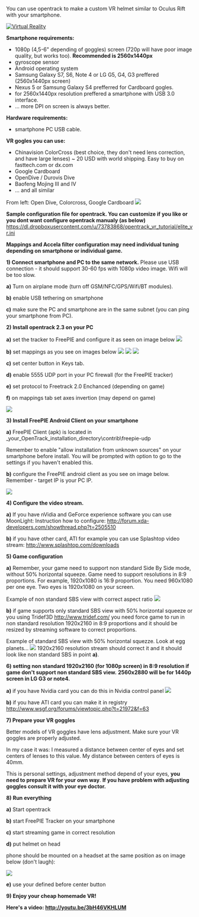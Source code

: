 You can use opentrack to make a custom VR helmet similar to Oculus Rift with your smartphone.

[![Virtual Reality](https://dl.dropboxusercontent.com/u/73783868/opentrack_vr_tutorial/vr_ico.jpg)](http://youtu.be/3bH46VKHLUM)

**Smartphone requirements:**
- 1080p (4,5-6" depending of goggles) screen (720p will have poor image quality, but works too). **Recommended is 2560x1440px**
- gyroscope sensor
- Android operating system
- Samsung Galaxy S7, S6, Note 4 or LG G5, G4, G3 preffered (2560x1440px screen)
- Nexus 5 or Samsung Galaxy S4 prefferred for Cardboard gogles.
- for 2560x1440px resolution preffered a smartphone with USB 3.0 interface.
- ... more DPI on screen is always better.

**Hardware requirements:**
- smartphone PC USB cable.



**VR gogles you can use:**
- Chinavision ColorCross (best choice, they don't need lens correction, and have large lenses) ~ 20 USD with world shipping. Easy to buy on fasttech.com or dx.com
- Google Cardboard
- OpenDive / Durovis Dive
- Baofeng Mojing III and IV
- ... and all similar



From left: Open Dive, Colorcross, Google Cardboard
![](https://dl.dropboxusercontent.com/u/73783868/opentrack_vr_tutorial/20141124_235553.jpg)

**Sample configuration file for opentrack. You can customize if you like or you dont want configure opentrack manualy (as below)**
https://dl.dropboxusercontent.com/u/73783868/opentrack_vr_tutorial/elite_vr.ini

**Mappings and Accela filter configuration may need individual tuning depending on smartphone or individual game.**

**1) Connect smartphone and PC to the same network.**
Please use USB connection - it should support 30-60 fps with 1080p video image. Wifi will be too slow.


**a)** Turn on airplane mode (turn off GSM/NFC/GPS/Wifi/BT modules).

**b)** enable USB tethering on smartphone

**c)** make sure the PC and smartphone are in the same subnet (you can ping your smartphone from PC).

**2) Install opentrack 2.3 on your PC**

**a)** set the tracker to FreePIE and configure it as seen on image below
![](https://dl.dropboxusercontent.com/u/73783868/opentrack_vr_tutorial/ok_vr.JPG)

**b)** set mappings as you see on images below
![](https://dl.dropboxusercontent.com/u/73783868/opentrack_vr_tutorial/vr_yaw.JPG)
![](https://dl.dropboxusercontent.com/u/73783868/opentrack_vr_tutorial/vr_roll.JPG)
![](https://dl.dropboxusercontent.com/u/73783868/opentrack_vr_tutorial/vr_yaw.JPG)

**c)** set center button in Keys tab.

**d)** enable 5555 UDP port in your PC firewall (for the FreePIE tracker)

**e)** set protocol to Freetrack 2.0 Enchanced (depending on game)

**f)** on mappings tab set axes invertion (may depend on game) 

![](https://dl.dropboxusercontent.com/u/73783868/opentrack_vr_tutorial/invert_vr.JPG)

**3) Install FreePIE Android Client on your smartphone**

**a)** FreePIE Client (apk) is located in _your_OpenTrack_installation_directory\contrib\freepie-udp

Remember to enable "allow installation from unknown sources" on your smartphone before install. You will be prompted with option to go to the settings if you haven't enabled this.

**b)** configure the FreePIE android client as you see on image below.
Remember - target IP is your PC IP.

![](https://dl.dropboxusercontent.com/u/73783868/freepie/4.png)

**4) Configure the video stream.**

**a)** If you have nVidia and GeForce experience software you can use MoonLight:
Instruction how to configure:
http://forum.xda-developers.com/showthread.php?t=2505510

**b)** if you have other card, ATI for example you can use Splashtop video stream:
http://www.splashtop.com/downloads

**5) Game configuration**

**a)** Remember, your game need to support non standard Side By Side mode, without 50% horizontal squeeze.
Game need to support resolutions in 8:9 proportions.
For example, 1920x1080 is 16:9 proportion. You need 960x1080 per one eye. Two eyes is 1920x1080 on your screen.

Example of non standard SBS view with correct aspect ratio
![](https://github.com/opentrack/opentrack/wiki/vr-ed-sbs-view.jpg)

**b)** if game supports only standard SBS view with 50% horizontal squeeze or you using Tridef3D http://www.tridef.com/ you need force game to run in non standard resolution 1920x2160 in 8:9 proportions and it should be resized by streaming software to correct proportions.

Example of standard SBS view with 50% horizontal squezze. Look at egg planets...
![](https://github.com/opentrack/opentrack/wiki/vr-ed-squeeze.jpg)
1920x2160 resolution stream should correct it and it should look like non standard SBS in point **a)**.

**6) setting non standard 1920x2160 (for 1080p screen) in 8:9 resolution if game don't support non standard SBS view.**
**2560x2880 will be for 1440p screen in LG G3 or note4.**

**a)** if you have Nvidia card you can do this in Nvidia control panel
![](https://dl.dropboxusercontent.com/u/73783868/opentrack_vr_tutorial/nvidia.JPG)

**b)** if you have ATI card you can make it in registry
http://www.wsgf.org/forums/viewtopic.php?t=21972&f=63

**7) Prepare your VR goggles**

Better models of VR goggles have lens adjustment.
Make sure your VR goggles are properly adjusted. 

In my case it was:
I measured a distance between center of eyes and set centers of lenses to this value.
My distance between centers of eyes is 40mm.

This is personal settings, adjustment method depend of your eyes, **you need to prepare VR for your own way**.
**If you have problem with adjusting goggles consult it with your eye doctor.**

**8) Run everything**

**a)** Start opentrack

**b)** start FreePIE Tracker on your smartphone

**c)** start streaming game in correct resolution

**d)** put helmet on head

phone should be mounted on a headset at the same position as on image below (don't laugh):

![](https://github.com/opentrack/opentrack/wiki/vr-ed-phone-mount.jpg)

**e)** use your defined before center button

**9) Enjoy your cheap homemade VR!**

**Here's a video: http://youtu.be/3bH46VKHLUM**